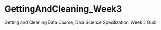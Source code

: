 # GettingAndCleaning_Week3
Getting and Cleaning Data Course, Data Science Specilization, Week 3 Quiz
